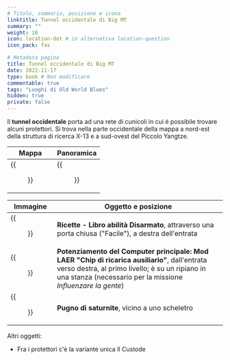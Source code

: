```yaml
---
# Titolo, sommario, posizione e icona
linktitle: Tunnel occidentale di Big MT
summary: ""
weight: 10
icon: location-dot # in alternativa location-question
icon_pack: fas

# Metadata pagina
title: Tunnel occidentale di Big MT
date: 2022-11-17
type: book # Non modificare
commentable: true
tags: "Luoghi di Old World Blues"
hidden: true
private: false
---
```


<div class="fnv">

Il **tunnel occidentale** porta ad una rete di cunicoli in cui è possibile trovare alcuni protettori. Si trova nella parte occidentale della mappa a nord-est della struttura di ricerca X-13 e a sud-ovest del Piccolo Yangtze.

| Mappa | Panoramica |
| ----- | ---------- |
|  {{<figure src="fnv/Big_MT_West_tunnel_map.webp">}}     |   {{<figure src="fnv/Big_MT_west_tunnel.webp">}}         | 

| Immagine | Oggetto e posizione |
| -------- | ------------------- |
| {{<figure src="fnv/OWB_Unarmed_skill_book_holotape.webp">}}         |  **Ricette - Libro abilità Disarmato**, attraverso una porta chiusa ("Facile"), a destra dell'entrata                   |
| {{<figure src="fnv/OWB_LAER_mod_Big_MT_wt.webp">}}         | **Potenziamento del Computer principale: Mod LAER "Chip di ricarica ausiliario"**, dall'entrata verso destra, al primo livello; è su un ripiano in una stanza (necessario per la missione _Influenzare la gente_)                    |
| {{<figure src="fnv/Saturnite_fist_Big_MT_west_tunnel.webp">}}         |   **Pugno di saturnite**, vicino a uno scheletro                  | 

Altri oggetti:
- Fra i protettori c'è la variante unica Il Custode

</div>



